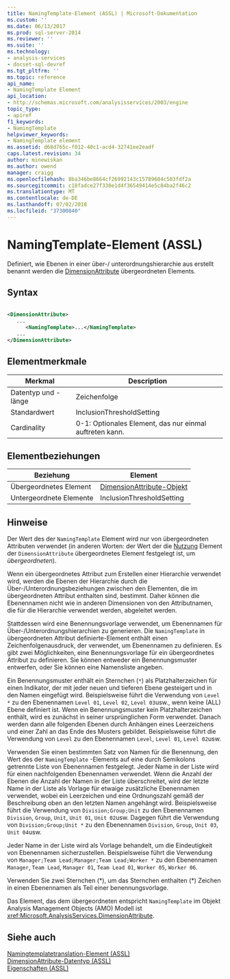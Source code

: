 ```yaml
---
title: NamingTemplate-Element (ASSL) | Microsoft-Dokumentation
ms.custom: ''
ms.date: 06/13/2017
ms.prod: sql-server-2014
ms.reviewer: ''
ms.suite: ''
ms.technology:
- analysis-services
- docset-sql-devref
ms.tgt_pltfrm: ''
ms.topic: reference
api_name:
- NamingTemplate Element
api_location:
- http://schemas.microsoft.com/analysisservices/2003/engine
topic_type:
- apiref
f1_keywords:
- NamingTemplate
helpviewer_keywords:
- NamingTemplate element
ms.assetid: d68d765c-f012-40c1-acd4-32741ee2eadf
caps.latest.revision: 34
author: minewiskan
ms.author: owend
manager: craigg
ms.openlocfilehash: 8ba346be8664cf26992143c15789684c503fdf2a
ms.sourcegitcommit: c18fadce27f330e1d4f36549414e5c84ba2f46c2
ms.translationtype: MT
ms.contentlocale: de-DE
ms.lasthandoff: 07/02/2018
ms.locfileid: "37300840"
---
```

# <a name="namingtemplate-element-assl"></a>NamingTemplate-Element (ASSL)
  Definiert, wie Ebenen in einer über-/ unterordnungshierarchie aus erstellt benannt werden die [DimensionAttribute](../data-type/dimensionattribute-data-type-assl.md) übergeordneten Elements.  
  
## <a name="syntax"></a>Syntax  
  
```xml  
  
<DimensionAttribute>  
   ...  
      <NamingTemplate>...</NamingTemplate>  
   ...  
</DimensionAttribute>  
```  
  
## <a name="element-characteristics"></a>Elementmerkmale  
  
|Merkmal|Description|  
|--------------------|-----------------|  
|Datentyp und -länge|Zeichenfolge|  
|Standardwert|InclusionThresholdSetting|  
|Cardinality|0-1: Optionales Element, das nur einmal auftreten kann.|  
  
## <a name="element-relationships"></a>Elementbeziehungen  
  
|Beziehung|Element|  
|------------------|-------------|  
|Übergeordnetes Element|[DimensionAttribute-Objekt](../data-type/dimensionattribute-data-type-assl.md)|  
|Untergeordnete Elemente|InclusionThresholdSetting|  
  
## <a name="remarks"></a>Hinweise  
 Der Wert des der `NamingTemplate` Element wird nur von übergeordneten Attributen verwendet (in anderen Worten: der Wert der die [Nutzung](usage-element-dimensionattribute-assl.md) Element der `DimensionAttribute` übergeordnetes Element festgelegt ist, um *übergeordneten*).  
  
 Wenn ein übergeordnetes Attribut zum Erstellen einer Hierarchie verwendet wird, werden die Ebenen der Hierarchie durch die Über-/Unterordnungsbeziehungen zwischen den Elementen, die im übergeordneten Attribut enthalten sind, bestimmt. Daher können die Ebenennamen nicht wie in anderen Dimensionen von den Attributnamen, die für die Hierarchie verwendet werden, abgeleitet werden.  
  
 Stattdessen wird eine Benennungsvorlage verwendet, um Ebenennamen für Über-/Unterordnungshierarchien zu generieren. Die `NamingTemplate` in übergeordneten Attribut definierte-Element enthält einen Zeichenfolgenausdruck, der verwendet, um Ebenennamen zu definieren. Es gibt zwei Möglichkeiten, eine Benennungsvorlage für ein übergeordnetes Attribut zu definieren. Sie können entweder ein Benennungsmuster entwerfen, oder Sie können eine Namensliste angeben.  
  
 Ein Benennungsmuster enthält ein Sternchen (`*`) als Platzhalterzeichen für einen Indikator, der mit jeder neuen und tieferen Ebene gesteigert und in den Namen eingefügt wird. Beispielsweise führt die Verwendung von `Level *` zu den Ebenennamen `Level 01`, `Level 02`, `Level 03`usw., wenn keine (ALL) Ebene definiert ist. Wenn ein Benennungsmuster kein Platzhalterzeichen enthält, wird es zunächst in seiner ursprünglichen Form verwendet. Danach werden dann alle folgenden Ebenen durch Anhängen eines Leerzeichens und einer Zahl an das Ende des Musters gebildet. Beispielsweise führt die Verwendung von `Level` zu den Ebenennamen `Level`, `Level 01`, `Level 02`usw.  
  
 Verwenden Sie einen bestimmten Satz von Namen für die Benennung, den Wert des der `NamingTemplate` -Elements auf eine durch Semikolons getrennte Liste von Ebenennamen festgelegt. Jeder Name in der Liste wird für einen nachfolgenden Ebenennamen verwendet. Wenn die Anzahl der Ebenen die Anzahl der Namen in der Liste überschreitet, wird der letzte Name in der Liste als Vorlage für etwaige zusätzliche Ebenennamen verwendet, wobei ein Leerzeichen und eine Ordnungszahl gemäß der Beschreibung oben an den letzten Namen angehängt wird. Beispielsweise führt die Verwendung von `Division;Group;Unit` zu den Ebenennamen `Division`, `Group`, `Unit`, `Unit 01`, `Unit 02`usw. Dagegen führt die Verwendung von `Division;Group;Unit *` zu den Ebenennamen `Division`, `Group`, `Unit 03`, `Unit 04`usw.  
  
 Jeder Name in der Liste wird als Vorlage behandelt, um die Eindeutigkeit von Ebenennamen sicherzustellen. Beispielsweise führt die Verwendung von `Manager;Team Lead;Manager;Team Lead;Worker *` zu den Ebenennamen `Manager`, `Team Lead`, `Manager 01`, `Team Lead 01`, `Worker 05`, `Worker 06`.  
  
 Verwenden Sie zwei Sternchen (*), um das Sternchen enthalten (\*) Zeichen in einen Ebenennamen als Teil einer benennungsvorlage.  
  
 Das Element, das dem übergeordneten entspricht `NamingTemplate` im Objekt Analysis Management Objects (AMO) Modell ist <xref:Microsoft.AnalysisServices.DimensionAttribute>.  
  
## <a name="see-also"></a>Siehe auch  
 [Namingtemplatetranslation-Element &#40;ASSL&#41;](../collections/translations-element-assl.md)   
 [DimensionAttribute-Datentyp &#40;ASSL&#41;](../data-type/dimensionattribute-data-type-assl.md)   
 [Eigenschaften &#40;ASSL&#41;](properties-assl.md)  
  
  
